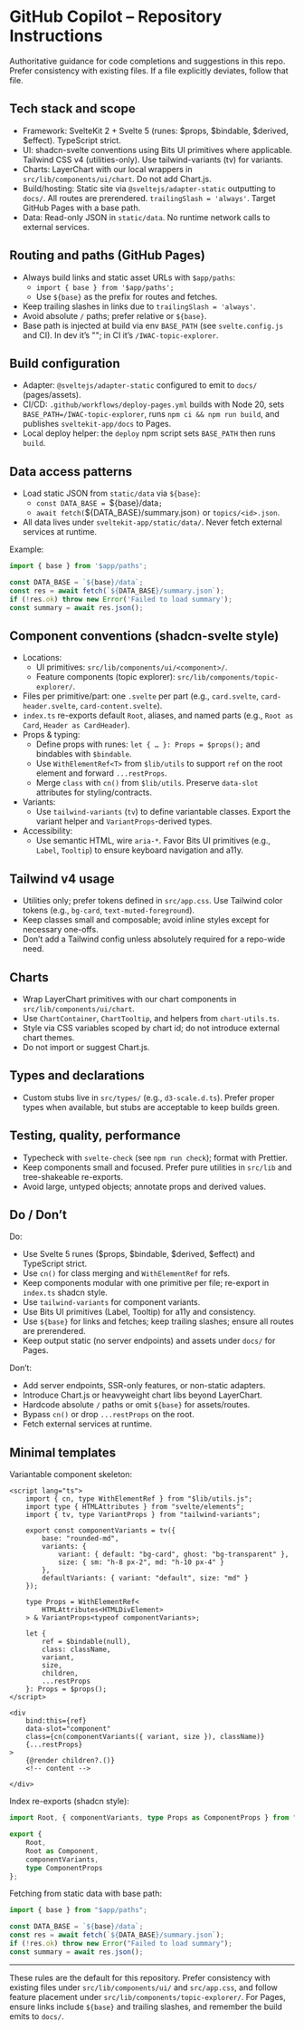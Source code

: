 # GitHub Copilot – Repository Instructions

Authoritative guidance for code completions and suggestions in this repo. Prefer consistency with existing files. If a file explicitly deviates, follow that file.

## Tech stack and scope
- Framework: SvelteKit 2 + Svelte 5 (runes: $props, $bindable, $derived, $effect). TypeScript strict.
- UI: shadcn-svelte conventions using Bits UI primitives where applicable. Tailwind CSS v4 (utilities-only). Use tailwind-variants (tv) for variants.
- Charts: LayerChart with our local wrappers in `src/lib/components/ui/chart`. Do not add Chart.js.
- Build/hosting: Static site via `@sveltejs/adapter-static` outputting to `docs/`. All routes are prerendered. `trailingSlash = 'always'`. Target GitHub Pages with a base path.
- Data: Read-only JSON in `static/data`. No runtime network calls to external services.

## Routing and paths (GitHub Pages)
- Always build links and static asset URLs with `$app/paths`:
	- `import { base } from '$app/paths';`
	- Use `${base}` as the prefix for routes and fetches.
- Keep trailing slashes in links due to `trailingSlash = 'always'`.
- Avoid absolute `/` paths; prefer relative or `${base}`.
- Base path is injected at build via env `BASE_PATH` (see `svelte.config.js` and CI). In dev it’s ""; in CI it’s `/IWAC-topic-explorer`.

## Build configuration
- Adapter: `@sveltejs/adapter-static` configured to emit to `docs/` (pages/assets).
- CI/CD: `.github/workflows/deploy-pages.yml` builds with Node 20, sets `BASE_PATH=/IWAC-topic-explorer`, runs `npm ci && npm run build`, and publishes `sveltekit-app/docs` to Pages.
- Local deploy helper: the `deploy` npm script sets `BASE_PATH` then runs `build`.

## Data access patterns
- Load static JSON from `static/data` via `${base}`:
	- `const DATA_BASE = `${base}/data`;`
	- `await fetch(`${DATA_BASE}/summary.json`)` or `topics/<id>.json`.
- All data lives under `sveltekit-app/static/data/`. Never fetch external services at runtime.

Example:
```ts
import { base } from '$app/paths';

const DATA_BASE = `${base}/data`;
const res = await fetch(`${DATA_BASE}/summary.json`);
if (!res.ok) throw new Error('Failed to load summary');
const summary = await res.json();
```

## Component conventions (shadcn-svelte style)
- Locations:
	- UI primitives: `src/lib/components/ui/<component>/`.
	- Feature components (topic explorer): `src/lib/components/topic-explorer/`.
- Files per primitive/part: one `.svelte` per part (e.g., `card.svelte`, `card-header.svelte`, `card-content.svelte`).
- `index.ts` re-exports default `Root`, aliases, and named parts (e.g., `Root as Card`, `Header as CardHeader`).
- Props & typing:
	- Define props with runes: `let { … }: Props = $props();` and bindables with `$bindable`.
	- Use `WithElementRef<T>` from `$lib/utils` to support `ref` on the root element and forward `...restProps`.
	- Merge `class` with `cn()` from `$lib/utils`. Preserve `data-slot` attributes for styling/contracts.
- Variants:
	- Use `tailwind-variants` (`tv`) to define variantable classes. Export the variant helper and `VariantProps`-derived types.
- Accessibility:
	- Use semantic HTML, wire `aria-*`. Favor Bits UI primitives (e.g., `Label`, `Tooltip`) to ensure keyboard navigation and a11y.

## Tailwind v4 usage
- Utilities only; prefer tokens defined in `src/app.css`. Use Tailwind color tokens (e.g., `bg-card`, `text-muted-foreground`).
- Keep classes small and composable; avoid inline styles except for necessary one-offs.
- Don’t add a Tailwind config unless absolutely required for a repo-wide need.

## Charts
- Wrap LayerChart primitives with our chart components in `src/lib/components/ui/chart`.
- Use `ChartContainer`, `ChartTooltip`, and helpers from `chart-utils.ts`.
- Style via CSS variables scoped by chart id; do not introduce external chart themes.
- Do not import or suggest Chart.js.

## Types and declarations
- Custom stubs live in `src/types/` (e.g., `d3-scale.d.ts`). Prefer proper types when available, but stubs are acceptable to keep builds green.

## Testing, quality, performance
- Typecheck with `svelte-check` (see `npm run check`); format with Prettier.
- Keep components small and focused. Prefer pure utilities in `src/lib` and tree-shakeable re-exports.
- Avoid large, untyped objects; annotate props and derived values.

## Do / Don’t
Do:
- Use Svelte 5 runes ($props, $bindable, $derived, $effect) and TypeScript strict.
- Use `cn()` for class merging and `WithElementRef` for refs.
- Keep components modular with one primitive per file; re-export in `index.ts` shadcn style.
- Use `tailwind-variants` for component variants.
- Use Bits UI primitives (Label, Tooltip) for a11y and consistency.
- Use `${base}` for links and fetches; keep trailing slashes; ensure all routes are prerendered.
- Keep output static (no server endpoints) and assets under `docs/` for Pages.

Don’t:
- Add server endpoints, SSR-only features, or non-static adapters.
- Introduce Chart.js or heavyweight chart libs beyond LayerChart.
- Hardcode absolute `/` paths or omit `${base}` for assets/routes.
- Bypass `cn()` or drop `...restProps` on the root.
- Fetch external services at runtime.

## Minimal templates

Variantable component skeleton:
```svelte
<script lang="ts">
	import { cn, type WithElementRef } from "$lib/utils.js";
	import type { HTMLAttributes } from "svelte/elements";
	import { tv, type VariantProps } from "tailwind-variants";

	export const componentVariants = tv({
		base: "rounded-md",
		variants: {
			variant: { default: "bg-card", ghost: "bg-transparent" },
			size: { sm: "h-8 px-2", md: "h-10 px-4" }
		},
		defaultVariants: { variant: "default", size: "md" }
	});

	type Props = WithElementRef<
		HTMLAttributes<HTMLDivElement>
	> & VariantProps<typeof componentVariants>;

	let {
		ref = $bindable(null),
		class: className,
		variant,
		size,
		children,
		...restProps
	}: Props = $props();
</script>

<div
	bind:this={ref}
	data-slot="component"
	class={cn(componentVariants({ variant, size }), className)}
	{...restProps}
>
	{@render children?.()}
	<!-- content -->
  
</div>
```

Index re-exports (shadcn style):
```ts
import Root, { componentVariants, type Props as ComponentProps } from "./component.svelte";

export {
	Root,
	Root as Component,
	componentVariants,
	type ComponentProps
};
```

Fetching from static data with base path:
```ts
import { base } from "$app/paths";

const DATA_BASE = `${base}/data`;
const res = await fetch(`${DATA_BASE}/summary.json`);
if (!res.ok) throw new Error("Failed to load summary");
const summary = await res.json();
```

---

These rules are the default for this repository. Prefer consistency with existing files under `src/lib/components/ui/` and `src/app.css`, and follow feature placement under `src/lib/components/topic-explorer/`. For Pages, ensure links include `${base}` and trailing slashes, and remember the build emits to `docs/`.
